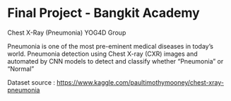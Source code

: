 # Final Project - Bangkit Academy
Chest X-Ray (Pneumonia)
YOG4D Group

Pneumonia is one of the most pre-eminent medical diseases in today’s world. Pneumonia detection using Chest X-ray (CXR) images and automated by CNN models to detect and classify whether “Pneumonia” or “Normal”


Dataset source : 
https://www.kaggle.com/paultimothymooney/chest-xray-pneumonia

